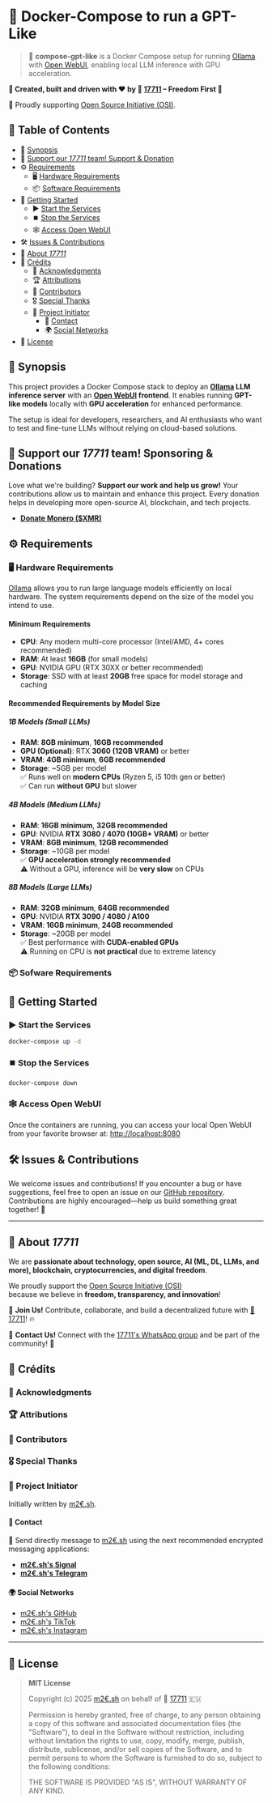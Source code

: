 # 👾 Docker-Compose to run a GPT-Like

> 🧠 **compose-gpt-like** is a Docker Compose setup for running [Ollama](https://ollama.com/) with [Open WebUI](https://docs.openwebui.com/), enabling local LLM inference with GPU acceleration.

**🚀 Created, built and driven with ❤️ by 👾 [17711](#team17711) – Freedom First 🗽**

🤝 Proudly supporting [Open Source Initiative (OSI)](https://opensource.org/).

## 📖 Table of Contents

- 📝 [Synopsis](#synopsis)
- 💖 [Support our *17711* team! Support & Donation](#support-donation)
- ⚙️ [Requirements](#requirements)
  - 🖥️ [Hardware Requirements](#hardware-requirements)
  - 📦 [Software Requirements](#software-requirements)
- 🚀 [Getting Started](#getting-started)
  - ▶️ [Start the Services](#start-the-services)
  - ⏹️ [Stop the Services](#stop-the-services)
  - 🕸️ [Access Open WebUI](#access-open-webui)
- 🛠 [Issues & Contributions](#issues-contributions)
- 👾 [About *17711*](#team17711)
- 🙏 [Crédits](#credits)
  - 🙏 [Acknowledgments](#acknowledgments)
  - 🏆 [Attributions](#attributions)
  - 👥 [Contributors](#contributors)
  - 🎖️ [Special Thanks](#special-thanks)
  - 🤯 [Project Initiator](#project-initiator)
    - 💬 [Contact](#project-initiator-contact)
    - 🌍 [Social Networks](#project-initiator-social-networks)
- 📜 [License](#license)

## 📝 <a name="synopsis" /> Synopsis 

This project provides a Docker Compose stack to deploy an **[Ollama](https://ollama.com/) LLM inference server** with an **[Open WebUI](https://docs.openwebui.com/) frontend**. It enables running **GPT-like models** locally with **GPU acceleration** for enhanced performance. 

The setup is ideal for developers, researchers, and AI enthusiasts who want to test and fine-tune LLMs without relying on cloud-based solutions.

## 💖 <a name="support-donation" /> Support our *17711* team! Sponsoring & Donations

Love what we're building? **Support our work and help us grow!** Your contributions allow us to maintain and enhance this project. Every donation helps in developing more open-source AI, blockchain, and tech projects.

- [**Donate Monero ($XMR)**](monero:86MoMUZRKD5He2ufmTpqpyj455aDpWi5N1vPgD9VMFi7Dr1MPY71mfQEMB4Wo49v6eRM6LVyoBaYqe1MsmSbXSEbKkAPWi1?tx_amount=0.1&tx_description=Donation)

## ⚙️ <a name="requirements" /> Requirements

### 🖥️ <a name="hardware-requirements" /> Hardware Requirements

[Ollama](https://ollama.com/) allows you to run large language models efficiently on local hardware. The system requirements depend on the size of the model you intend to use.

#### **Minimum Requirements**

- **CPU**: Any modern multi-core processor (Intel/AMD, 4+ cores recommended)
- **RAM**: At least **16GB** (for small models)
- **GPU**: NVIDIA GPU (RTX 30XX or better recommended)
- **Storage**: SSD with at least **20GB** free space for model storage and caching

#### **Recommended Requirements by Model Size**

##### **1B Models (Small LLMs)**
- **RAM**: **8GB minimum**, **16GB recommended**  
- **GPU (Optional)**: RTX **3060 (12GB VRAM)** or better  
- **VRAM**: **4GB minimum**, **6GB recommended**  
- **Storage**: ~5GB per model  
✅ Runs well on **modern CPUs** (Ryzen 5, i5 10th gen or better)  
✅ Can run **without GPU** but slower  

##### **4B Models (Medium LLMs)**

- **RAM**: **16GB minimum**, **32GB recommended**  
- **GPU**: NVIDIA **RTX 3080 / 4070 (10GB+ VRAM)** or better  
- **VRAM**: **8GB minimum**, **12GB recommended**  
- **Storage**: ~10GB per model  
✅ **GPU acceleration strongly recommended**  
⚠️ Without a GPU, inference will be **very slow** on CPUs  

##### **8B Models (Large LLMs)**

- **RAM**: **32GB minimum**, **64GB recommended**  
- **GPU**: NVIDIA **RTX 3090 / 4080 / A100**  
- **VRAM**: **16GB minimum**, **24GB recommended**  
- **Storage**: ~20GB per model  
✅ Best performance with **CUDA-enabled GPUs**  
⚠️ Running on CPU is **not practical** due to extreme latency

### <a name="software-requirements" /> 📦 Sofware Requirements

## <a name="getting-started" /> 🚀 Getting Started

### <a name="start-the-services" /> ▶️ Start the Services

```sh
docker-compose up -d
```

### <a name="stop-the-services" /> ⏹️ Stop the Services

```sh
docker-compose down
```

### <a name="access-open-webui" /> 🕸️ Access Open WebUI

Once the containers are running, you can access your local Open WebUI from your favorite browser at: [http://localhost:8080](http://localhost:8080)


## <a name="issues-contributions" />🛠 Issues & Contributions

We welcome issues and contributions! If you encounter a bug or have suggestions, feel free to open an issue on our [GitHub repository](https://github.com/m2e-sh/compose-gpt-like/issues). Contributions are highly encouraged—help us build something great together! 🚀

---

## <a name="team17711" /> 👾 About *17711*

We are **passionate about technology, open source, AI (ML, DL, LLMs, and more), blockchain, cryptocurrencies, and digital freedom**. 

We proudly support the [Open Source Initiative (OSI)](https://opensource.org/)  
because we believe in **freedom, transparency, and innovation**!

🤝 **Join Us!** Contribute, collaborate, and build a decentralized future with [👾 17711](#team17711)! 🔥

💌 **Contact Us!** Connect with the [17711's WhatsApp group](https://chat.whatsapp.com/BoA3qs7ORHs24MDIzjc2h5) and be part of the community! 🚀  

## <a name="credits" /> 🙏 Crédits

### <a name="acknowledgments" /> 🙏 Acknowledgments 

### <a name="attributions" /> 🏆 Attributions 

### <a name="contributors" /> 👥 Contributors

### <a name="special-thanks" /> 🎖️ Special Thanks 

### <a name="project-initiator" /> 🤯 Project Initiator

Initially written by [m2€.sh](https://github.com/m2e-sh).

#### <a name="project-initiator-contact" /> 💬 Contact

🔏 Send directly message to [m2€.sh](https://github.com/m2e-sh) using the next recommended encrypted messaging applications:

- **[m2€.sh's Signal](https://signal.me/#eu/EF-TgxysaGuczGODQO_YKVVwmPS_CE1f_3xT4MwDbmKuvxS0JjlK35IRLrH5ZDIf)**
- **[m2€.sh's Telegram](https://t.me/m2e_sh)**

#### <a name="project-initiator-social-networks" /> 🌍 Social Networks

- [m2€.sh's GitHub](https://github.com/m2e-sh)
- [m2€.sh's TikTok](https://www.tiktok.com/@m2e.sh)
- [m2€.sh's Instagram](https://instagram.com/m.2e.sh)

---

## 📜 License

>
> **MIT License** 
> 
> Copyright (c) 2025 [m2€.sh](https://github.com/m2e-sh) on behalf of 👾 [17711](#) 🇪🇺
> 
> Permission is hereby granted, free of charge, to any person obtaining a copy
> of this software and associated documentation files (the "Software"), to deal
> in the Software without restriction, including without limitation the rights
> to use, copy, modify, merge, publish, distribute, sublicense, and/or sell
> copies of the Software, and to permit persons to whom the Software is
> furnished to do so, subject to the following conditions:
> 
> THE SOFTWARE IS PROVIDED "AS IS", WITHOUT WARRANTY OF ANY KIND.
> 





